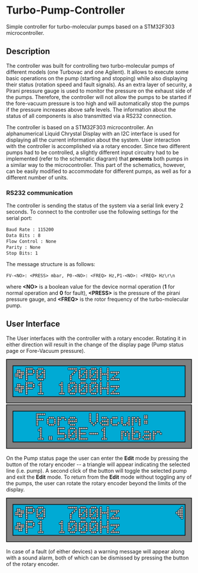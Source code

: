 # Turbo-Pump-Controller

Simple controller for turbo-molecular pumps based on a STM32F303
microcontroller.

## Description

The controller was built for controlling two turbo-molecular pumps of different
models (one Turbovac and one Agilent).
It allows to execute some basic operations on the pump (starting and stopping)
while also displaying their status (rotation speed and fault signals).
As an extra layer of security, a Pirani pressure gauge is used to monitor the
pressure on the exhaust side of the pumps.
Therefore, the controller will not allow the pumps to be started if the
fore-vacuum pressure is too high and will automatically stop the pumps if the
pressure increases above safe levels.
The information about the status of all components is also transmitted via a
RS232 connection.

The controller is based on a STM32F303 microcontroller.
An alphanumerical Liquid Chrystal Display with an I2C interface is used for
displaying all the current information about the system.
User interaction with the controller is accomplished via a rotary encoder.
Since two different pumps had to be controlled, a slightly different input
circuitry had to be implemented (refer to the schematic diagram) that
__presents__ both pumps in a similar way to the microcontroller.
This part of the schematics, however, can be easily modified to accommodate for
different pumps, as well as for a different number of units.

### RS232 communication

The controller is sending the status of the system via a serial link every 2
seconds.
To connect to the controller use the following settings for the serial port:

    Baud Rate : 115200
    Data Bits : 8
    Flow Control : None
    Parity : None
    Stop Bits: 1

The message structure is as follows:

    FV-<NO>: <PRESS> mbar, P0-<NO>: <FREQ> Hz,P1-<NO>: <FREQ> Hz\r\n

where **\<NO>** is a boolean value for the device normal operation (**1** for normal
operation and **0** for fault), **\<PRESS>** is the pressure of the pirani
pressure gauge, and **\<FREQ>** is the rotor frequency of the turbo-molecular
pump.

## User Interface

The User interfaces with the controller with a rotary encoder.
Rotating it in either direction will result in the change of the display page
(Pump status page or Fore-Vacuum pressure).

<img src="/media/page_0.png" alt="Page 0">
<img src="/media/page_1.png" alt="Page 1">

On the Pump status page the user can enter the __Edit__ mode by pressing the
button of the rotary encoder -- a triangle will appear indicating the selected
line (i.e. pump).
A second click of the button will toggle the selected pump and exit the __Edit__
mode.
To return from the __Edit__ mode without toggling any of the pumps, the user can
rotate the rotary encoder beyond the limits of the display.

<img src="/media/page_edit.png" alt="Edit page">

In case of a fault (of either devices) a warning message will appear along with
a sound alarm, both of which can be dismissed by pressing the button of the
rotary encoder.
